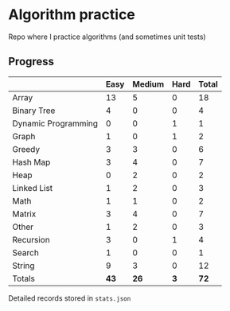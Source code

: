 # Algorithm practice

Repo where I practice algorithms (and sometimes unit tests)

<!-- note: currently i am not testing for python, as i have not yet learned any python testing frameworks. -->
<!-- todo: display the json data in some online visualization. -->

## Progress

<!-- { javascript: 30, python: 40, both: 2 } -->
| |Easy|Medium|Hard|Total|
|-|-|-|-|-|
|Array|13|5|0|18|
|Binary Tree|4|0|0|4|
|Dynamic Programming|0|0|1|1|
|Graph|1|0|1|2|
|Greedy|3|3|0|6|
|Hash Map|3|4|0|7|
|Heap|0|2|0|2|
|Linked List|1|2|0|3|
|Math|1|1|0|2|
|Matrix|3|4|0|7|
|Other|1|2|0|3|
|Recursion|3|0|1|4|
|Search|1|0|0|1|
|String|9|3|0|12|
|Totals|**43**|**26**|**3**|**72**|

Detailed records stored in `stats.json`
